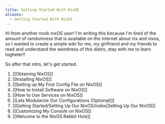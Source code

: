 ```yaml
---
title: Getting Started With NixOS
aliases:
  - Getting Started With NixOS
---
```

Hi from another noob nixOS user! I'm writing this because I'm tired of the amount of randomness that is available on the internet about nix and nixos, so I wanted to create a simple wiki for me, my girlfriend and my friends to read and understand the weirdness of this distro, stay with me to learn togheter!!

So after that intro, let's get started.
1. [[Obtaining NixOS]]
2. [[Installing NixOS]]
3. [[Setting up My First Config File on NixOS]]
4. [[How to Install Software on NixOS]]
5. [[How to Use Services on NixOS]]
6. [[Lets Modularize Our Configurations (Optional)]]
7. [[Getting Started/Setting Up Our NixOS/index|Setting Up Our NixOS]]
8. [[Customizing My Console on NixOS]]
9. [[Welcome to the NixOS Rabbit Hole]]
